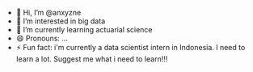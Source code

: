 - 👋 Hi, I’m @anxyzne
- 👀 I’m interested in big data
- 🌱 I’m currently learning actuarial science
- 😄 Pronouns: ...
- ⚡ Fun fact: i'm currently a data scientist intern in Indonesia. I need to learn a lot. Suggest me what i need to learn!!!

<!---
anxyzne/anxyzne is a ✨ special ✨ repository because its `README.md` (this file) appears on your GitHub profile.
You can click the Preview link to take a look at your changes.
--->
